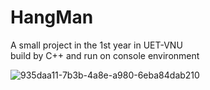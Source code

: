 # HangMan
A small project in the 1st year in UET-VNU <br/>
build by C++ and run on console environment <br/>


![935daa11-7b3b-4a8e-a980-6eba84dab210](https://user-images.githubusercontent.com/35694395/51424483-14249e80-1c01-11e9-853a-b044909315f6.png)

